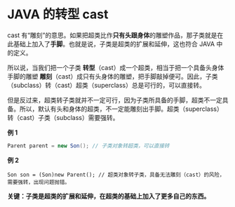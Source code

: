 # JAVA 的转型 cast

cast 有“雕刻”的意思。如果把超类比作**只有头跟身体**的雕塑作品，那子类就是在此基础上加入了**手脚**。也就是说，子类是超类的扩展和延伸，这也符合 JAVA 中的定义。

所以说，当我们把一个子类 **转型**（cast）成一个超类，相当于把一个具备头身体手脚的雕塑 **雕刻**（cast）成只有头身体的雕塑，把手脚敲掉便可。因此，子类（subclass）转（cast）超类（superclass）总是可行的，可以直接转。

但是反过来，超类转子类就并不一定可行，因为子类所具备的手脚，超类不一定具备。所以，默认有头和身体的超类，不一定能雕刻出手脚。超类（superclass）转（cast）子类（subclass）需要强转。

**例 1**

```java
Parent parent = new Son(); // 子类对象转超类，可以直接转
```

**例 2**

```shell
Son son = (Son)new Parent(); // 超类对象转子类，具备无法雕刻（cast）的风险，需要强转，出现问题抛错。
```



**关键：子类是超类的扩展和延伸，在超类的基础上加入了更多自己的东西。**
